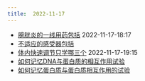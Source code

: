 ```yaml
---
title:  2022-11-17
--- 
```


- [膀胱炎的一线用药包括](/膀胱炎的一线用药包括) 2022-11-17-18:17
- [不适应的感受器包括](/不适应的感受器包括)
- [体内快速调节只学哪三个](/体内快速调节只学哪三个) 2022-11-17-19:15
- [如何记忆DNA与蛋白质的相互作用试验](/如何记忆DNA与蛋白质的相互作用试验)
- [如何记忆蛋白质与蛋白质相互作用的试验](/如何记忆蛋白质与蛋白质相互作用的试验)



